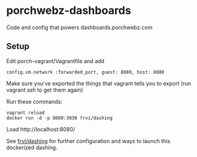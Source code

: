 # porchwebz-dashboards


Code and config that powers dashboards.porchwebz.com

## Setup

Edit porch-vagrant/Vagrantfile and add

    config.vm.network :forwarded_port, guest: 8080, host: 8080

Make sure you've exported the things that vagrant tells you to export (run vagrant ssh to get them again)

Run these commands: 

    vagrant reload
    docker run -d -p 8080:3030 frvi/dashing

Load http://localhost:8080/


See [frvi/dashing](https://registry.hub.docker.com/u/frvi/dashing/) for further configuration and ways to launch
this dockerized dashing.
